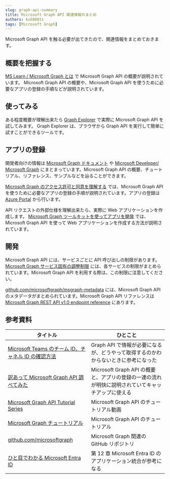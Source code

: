 ```yaml
---
slug: graph-api-summary
title: Microsoft Graph API 関連情報のまとめ
authors: ks6088ts
tags: [Microsoft Graph]
---
```


Microsoft Graph API を触る必要が出てきたので、関連情報をまとめておきます。

<!--truncate-->

## 概要を把握する

[MS Learn / Microsoft Graph とは](https://learn.microsoft.com/ja-jp/training/modules/msgraph-intro-overview/) で Microsoft Graph API の概要が説明されています。
Microsoft Graph API の概要や、Microsoft Graph API を使うために必要なアプリの登録の手順などが説明されています。

## 使ってみる

ある程度概要が理解出来たら [Graph Explorer](https://developer.microsoft.com/en-us/graph/graph-explorer) で実際に Microsoft Graph API を試してみます。
Graph Explorer は、ブラウザから Graph API を実行して簡単に試すことができるツールです。

## アプリの登録

開発者向けの情報は [Microsoft Graph ドキュメント](https://learn.microsoft.com/ja-jp/graph/) や [Microsoft Developer/ Microsoft Graph](https://developer.microsoft.com/en-us/graph#get-started) にまとまっています。Microsoft Graph API の概要、チュートリアル、リファレンス、サンプルなどを辿ることができます。

[Microsoft Graph のアクセス許可と同意を理解する](https://learn.microsoft.com/ja-jp/training/modules/msgraph-javascript-app/3-understand-permissions) では、Microsoft Graph API を使うために必要なアプリの登録の手順が説明されています。アプリの登録は [Azure Portal](https://portal.azure.com/) から行います。

API リクエストの外部仕様を理解出来たら、実際に Web アプリケーションを作成します。
[Microsoft Graph ツールキットを使ってアプリを開発](https://learn.microsoft.com/ja-jp/training/paths/m365-msgraph-toolkit/) では、Microsoft Graph API を使って Web アプリケーションを作成する方法が説明されています。

## 開発

Microsoft Graph API には、サービスごとに API 呼び出しの制限があります。[Microsoft Graph サービス固有の調整制限](https://learn.microsoft.com/ja-jp/graph/throttling-limits) には、各サービスの制限がまとめられています。Microsoft Graph API を利用する際は、この制限に注意してください。

[github.com/microsoftgraph/msgraph-metadata](https://github.com/microsoftgraph/msgraph-metadata) には、Microsoft Graph API のメタデータがまとめられています。Microsoft Graph API リファレンスは [Microsoft Graph REST API v1.0 endpoint reference](https://docs.microsoft.com/en-us/graph/api/overview?view=graph-rest-1.0) にあります。

## 参考資料

<!-- table -->

| タイトル                                                                                                        | ひとこと                                                                                           |
| --------------------------------------------------------------------------------------------------------------- | -------------------------------------------------------------------------------------------------- |
| [Microsoft Teams のチーム ID、チャネル ID の確認方法](https://qiita.com/yamad365/items/e480f77e9102b132d258)    | Graph API で情報が必要になるが、どうやって取得するのかわからないときに参考になった                 |
| [訳あって Microsoft Graph API 調べてみた](https://qiita.com/massie_g/items/fe7540161aa4a5f86bf5)                | Microsoft Graph API の概要と、アプリの登録の一連の流れが明快に説明されていてキャッチアップに使える |
| [Microsoft Graph API Tutorial Series](https://www.youtube.com/playlist?list=PL3JVwFmb_BnT9Ti0MMRj5nPF7XoN-4MQx) | Microsoft Graph API のチュートリアル動画                                                           |
| [Microsoft Graph チュートリアル](https://learn.microsoft.com/ja-jp/graph/tutorials?view=graph-rest-1.0)         | Microsoft Graph API のチュートリアル                                                               |
| [github.com/microsoftgraph](https://github.com/microsoftgraph)                                                  | Microsoft Graph 関連の GitHub リポジトリ                                                           |
| [ひと目でわかる Microsoft Entra ID](https://amzn.to/48J2DNo)                                                    | 第 12 章 Microsoft Entra ID のアプリケーション統合が参考になる                                     |
